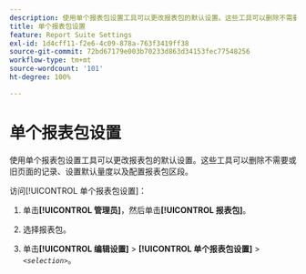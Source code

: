 ```yaml
---
description: 使用单个报表包设置工具可以更改报表包的默认设置。这些工具可以删除不需要或旧页面的记录、设置默认量度以及配置报表包区段。
title: 单个报表包设置
feature: Report Suite Settings
exl-id: 1d4cff11-f2e6-4c09-878a-763f3419ff38
source-git-commit: 72bd67179e003b70233d863d34153fec77548256
workflow-type: tm+mt
source-wordcount: '101'
ht-degree: 100%

---
```


# 单个报表包设置

使用单个报表包设置工具可以更改报表包的默认设置。这些工具可以删除不需要或旧页面的记录、设置默认量度以及配置报表包区段。

访问[!UICONTROL 单个报表包设置]：

1. 单击&#x200B;**[!UICONTROL 管理员]**，然后单击&#x200B;**[!UICONTROL 报表包]**。

1. 选择报表包。
1. 单击&#x200B;**[!UICONTROL 编辑设置]** > **[!UICONTROL 单个报表包设置]** > *`<selection>`*。
